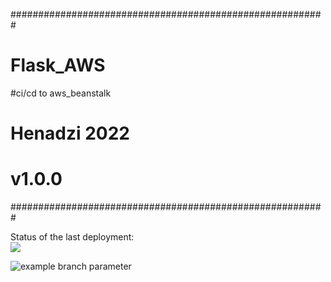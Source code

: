 #########################################################
# Flask_AWS
#ci/cd to aws_beanstalk
# Henadzi 2022
# v1.0.0
#########################################################

Status of the last deployment:<br>
<img src="https://github.com/Genrih17/Flask_AWS/workflows/CICD-AWS-Beanstalk/badge.svg?branch=master"><br>

![example branch parameter](https://github.com/Genrih17/Flask_AWS/actions/workflows/main.yml/badge.svg?branch=master)

